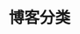 ---
title: 博客分类
type: "categories"
top_img: https://cdn.jsdelivr.net/gh/YuJiZhao/picbed/blog/cover/37.jpg
---